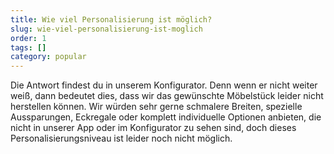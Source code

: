 ```yaml
---
title: Wie viel Personalisierung ist möglich?
slug: wie-viel-personalisierung-ist-moglich
order: 1
tags: []
category: popular
---
```


Die Antwort findest du in unserem Konfigurator. Denn wenn er nicht weiter weiß, dann bedeutet dies, dass wir das gewünschte Möbelstück leider nicht herstellen können. Wir würden sehr gerne schmalere Breiten, spezielle Aussparungen, Eckregale oder komplett individuelle Optionen anbieten, die nicht in unserer App oder im Konfigurator zu sehen sind, doch dieses Personalisierungsniveau ist leider noch nicht möglich.
